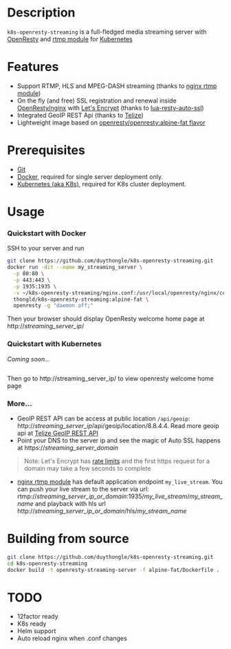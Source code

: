# Description
`k8s-openresty-streaming` is a full-fledged media streaming server with [OpenResty][1] and [rtmp module][3] for [Kubernetes][6]

# Features
* Support RTMP, HLS and MPEG-DASH streaming (thanks to [nginx rtmp module][3])
* On the fly (and free) SSL registration and renewal inside [OpenResty/nginx][1] with [Let's Encrypt][7] (thanks to [lua-resty-auto-ssl][4])
* Integrated GeoIP REST Api (thanks to [Telize][2])
* Lightweight image based on [openresty/openresty:alpine-fat flavor][5]

# Prerequisites
* [Git][8]
* [Docker][9], required for single server deployment only.
* [Kubernetes (aka K8s)][6], required for K8s cluster deployment.

# Usage
### Quickstart with Docker
SSH to your server and run
```bash
git clone https://github.com/duythongle/k8s-openresty-streaming.git  
docker run -dit --name my_streaming_server \
  -p 80:80 \
  -p 443:443 \
  -p 1935:1935 \
  -v ~/k8s-openresty-streaming/nginx.conf:/usr/local/openresty/nginx/conf/nginx.conf \
  thongld/k8s-openresty-streaming:alpine-fat \
  openresty -g "daemon off;"
```
Then your browser should display OpenResty welcome home page at http://*streaming_server_ip*/
### Quickstart with Kubernetes
*Coming soon...*
```bash
```
Then go to http://streaming_server_ip/ to view openresty welcome home page
### More...
* GeoIP REST API can be access at public location `/api/geoip`: http://*streaming_server_ip*/api/geoip/location/8.8.4.4.
Read more geoip api at [Telize GeoIP REST API][2]
* Point your DNS to the server ip and see the magic of Auto SSL happens at https://*streaming_server_domain*
> Note: Let's Encrypt has [rate limits][10] and the first https request for a domain may take a few seconds to complete
* [nginx rtmp module][3] has default application endpoint `my_live_stream`. You can push your live stream to the server via url:
rtmp://*streaming_server_ip_or_domain*:1935/*my_live_stream*/*my_stream_name* and playback with hls url http://*streaming_server_ip_or_domain*/hls/*my_stream_name*

# Building from source
```bash
git clone https://github.com/duythongle/k8s-openresty-streaming.git
cd k8s-openresty-streaming
docker build -t openresty-streaming-server -f alpine-fat/Dockerfile .
```

# TODO
* 12factor ready
* K8s ready
* Helm support
* Auto reload nginx when .conf changes

[1]: https://github.com/openresty/openresty
[2]: https://raw.githubusercontent.com/fcambus/telize
[3]: https://github.com/arut/nginx-rtmp-module
[4]: https://github.com/GUI/lua-resty-auto-ssl
[5]: https://github.com/openresty/docker-openresty/blob/master/alpine-fat/Dockerfile
[6]: https://kubernetes.io/
[7]: https://letsencrypt.org
[8]: https://git-scm.com/
[9]: https://docker.io
[10]:https://letsencrypt.org/docs/rate-limits/
